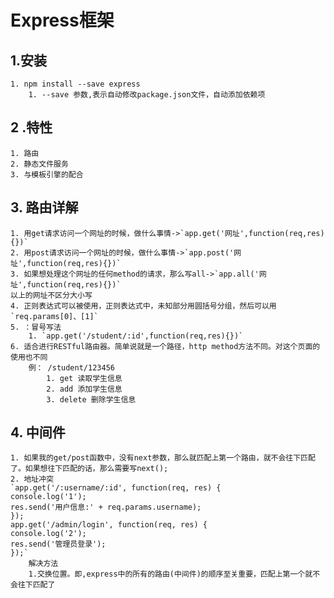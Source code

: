 # Express框架

## 1.安装
	
	1. npm install --save express
		1. --save 参数,表示自动修改package.json文件，自动添加依赖项

## 2 .特性
	
	1. 路由
	2. 静态文件服务
	3. 与模板引擎的配合

## 3. 路由详解

	1. 用get请求访问一个网址的时候，做什么事情->`app.get('网址',function(req,res){})`
	2. 用post请求访问一个网址的时候，做什么事情->`app.post('网址',function(req,res){})`
	3. 如果想处理这个网址的任何method的请求，那么写all->`app.all('网址',function(req,res){})`
	以上的网址不区分大小写
	4. 正则表达式可以被使用，正则表达式中，未知部分用圆括号分组，然后可以用`req.params[0]、[1]`
	5. ：冒号写法
		1. `app.get('/student/:id',function(req,res){})`
	6. 适合进行RESTful路由器。简单说就是一个路径，http method方法不同。对这个页面的使用也不同
		例： /student/123456
			1. get 读取学生信息
			2. add 添加学生信息
			3. delete 删除学生信息
			
## 4. 中间件

	1. 如果我的get/post函数中，没有next参数，那么就匹配上第一个路由，就不会往下匹配了。如果想往下匹配的话，那么需要写next();
	2. 地址冲突
	`app.get('/:username/:id', function(req, res) {
	console.log('1');
	res.send('用户信息:' + req.params.username);
	});
	app.get('/admin/login', function(req, res) {
    console.log('2');
    res.send('管理员登录');
	});`
		解决方法
		1.交换位置。即,express中的所有的路由(中间件)的顺序至关重要，匹配上第一个就不会往下匹配了